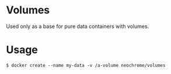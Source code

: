 # Volumes
Used only as a base for pure data containers with volumes.

# Usage
```
$ docker create --name my-data -v /a-volume neochrome/volumes
```
